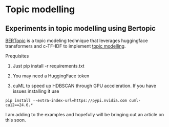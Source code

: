 # Topic modelling
## Experiments in topic modelling using Bertopic

[BERTopic](https://maartengr.github.io/BERTopic/index.html) is a topic modeling technique that leverages huggingface transformers and c-TF-IDF to implement [topic modelling](https://link.springer.com/article/10.1007/s10462-023-10661-7#Sec1).

Prequisites

1. Just pip install -r requirements.txt

2. You may need a HuggingFace token

3. cuML to speed up HDBSCAN through GPU acceleration. If you have issues installing it use 
```
pip install --extra-index-url=https://pypi.nvidia.com cuml-cu12==24.6.*
```

I am adding to the examples and hopefully will be bringing out an article on this soon.
